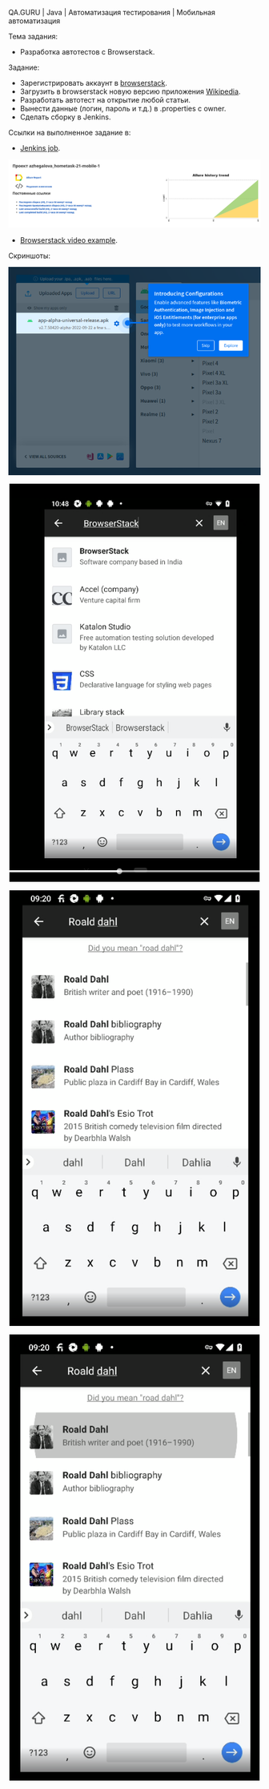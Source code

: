 QA.GURU | Java | Автоматизация тестирования | Мобильная автоматизация

Тема задания:

* Разработка автотестов с Browserstack.

Задание:

* Зарегистрировать аккаунт в <a target="_blank" href="https://www.browserstack.com/">browserstack</a>.
* Загрузить в browserstack новую версию приложения <a target="_blank" href="https://github.com/wikimedia/apps-android-wikipedia/releases/tag/latest/">Wikipedia</a>.
* Разработать автотест на открытие любой статьи.
* Вынести данные (логин, пароль и т.д.) в .properties с owner.
* Сделать сборку в Jenkins.

Ссылки на выполненное задание в:

* <a target="_blank" href="https://jenkins.autotests.cloud/job/azhegalova_hometask-21-mobile-1/3/allure/">Jenkins job</a>.

<p align="center">
<img title="Allure Overview Dashboard" src="images/jenkins-report.png">
</p>

* <a target="_blank" href="https://app-automate.browserstack.com/sessions/42e78714eb8327a34b87508d54f0462643a615db/video?token=OFdHbEdTalpTM3lZMkM5Y3ZTZjA0cG1kN3ViMVpGRTRJZHVwZmQzQWtDUHZCeWhTVEpjbm5iZFVrUTZzVmFhVUNuWW1wRFBFUGpiWFZSYlNEVGxqM0E9PS0tV0hyNlZaSzFpOEpsYUVPbDZ2aVN4dz09--1cc637cdf92be631b934d6a8a5ede6d67a3fef51&source=rest_api&diff=9.249968507/"> Browserstack video example</a>.


Скриншоты:

<p align="center">
<img title="Wiki-update" src="images/wiki-update.png" width="1500"/>
</p>
<p align="center"> <img title="Browserstack2" src="images/2.png"width="500"/>
</p>
<p align="center">
<img title="Browserstack3" src="images/3.png"width="500"/>
</p> 
<p align="center"> <img title="Browserstack4" src="images/4.png"width="500"/>
</p> 